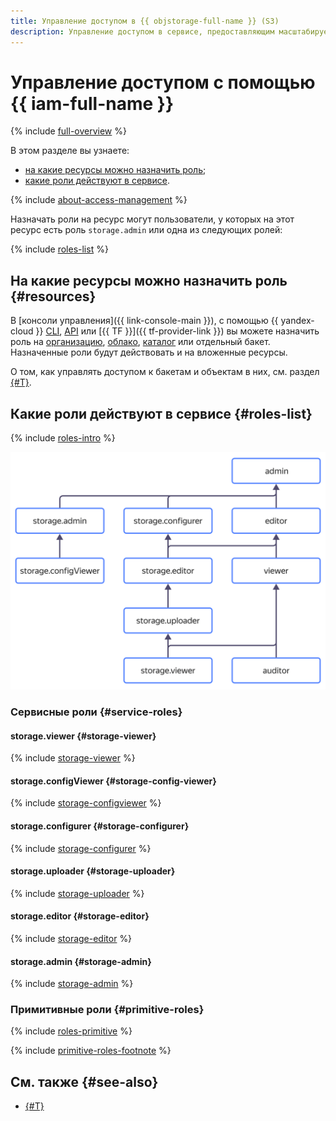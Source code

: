 ```yaml
---
title: Управление доступом в {{ objstorage-full-name }} (S3)
description: Управление доступом в сервисе, предоставляющим масштабируемое решение для хранения данных — {{ objstorage-full-name }} (S3). В разделе описано, на какие ресурсы можно назначить роль, какие роли действуют в сервисе.
---
```




# Управление доступом с помощью {{ iam-full-name }}

{% include [full-overview](../../_includes/storage/security/full-overview.md) %}

В этом разделе вы узнаете:

* [на какие ресурсы можно назначить роль](#resources);
* [какие роли действуют в сервисе](#roles-list).

{% include [about-access-management](../../_includes/iam/about-access-management.md) %}

Назначать роли на ресурс могут пользователи, у которых на этот ресурс есть роль `storage.admin` или одна из следующих ролей:

{% include [roles-list](../../_includes/iam/roles-list.md) %}

## На какие ресурсы можно назначить роль {#resources}

В [консоли управления]({{ link-console-main }}), с помощью {{ yandex-cloud }} [CLI](../../cli/quickstart.md), [API](../../api-design-guide/index.yaml) или [{{ TF }}]({{ tf-provider-link }}) вы можете назначить роль на [организацию](../../organization/concepts/membership.md), [облако](../../resource-manager/concepts/resources-hierarchy.md#cloud), [каталог](../../resource-manager/concepts/resources-hierarchy.md#folder) или отдельный бакет. Назначенные роли будут действовать и на вложенные ресурсы.

О том, как управлять доступом к бакетам и объектам в них, см. раздел [{#T}](../concepts/acl.md).

## Какие роли действуют в сервисе {#roles-list}

{% include [roles-intro](../../_includes/roles-intro.md) %}

![service-roles-hierarchy](../../_assets/storage/service-roles-hierarchy.svg)

### Сервисные роли {#service-roles}

#### storage.viewer {#storage-viewer}

{% include [storage-viewer](../../_roles/storage/viewer.md) %}

#### storage.configViewer {#storage-config-viewer}

{% include [storage-configviewer](../../_roles/storage/configViewer.md) %}

#### storage.configurer {#storage-configurer}

{% include [storage-configurer](../../_roles/storage/configurer.md) %}

#### storage.uploader {#storage-uploader}

{% include [storage-uploader](../../_roles/storage/uploader.md) %}

#### storage.editor {#storage-editor}

{% include [storage-editor](../../_roles/storage/editor.md) %}

#### storage.admin {#storage-admin}

{% include [storage-admin](../../_roles/storage/admin.md) %}


### Примитивные роли {#primitive-roles}

{% include [roles-primitive](../../_includes/roles-primitive.md) %}

{% include [primitive-roles-footnote](../../_includes/primitive-roles-footnote.md) %}

## См. также {#see-also}

* [{#T}](../operations/buckets/iam-access.md)

